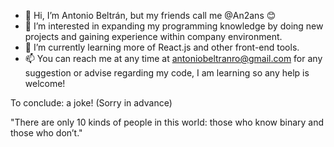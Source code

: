 - 👋 Hi, I’m Antonio Beltrán, but my friends call me @An2ans 😊
- 👀 I’m interested in expanding my programming knowledge by doing new projects and gaining experience within company environment.
- 🌱 I’m currently learning more of React.js and other front-end tools.  
- 📫 You can reach me at any time at antoniobeltranro@gmail.com for any suggestion or advise regarding my code, I am learning so any help is welcome!

To conclude: a joke! (Sorry in advance) 

"There are only 10 kinds of people in this world: those who know binary and those who don’t."
